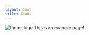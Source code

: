 ```yaml
---
layout: post
title: About
---
```

![theme logo](http://www.abhinavsaxena.com/images/abhinav.jpeg)
This is an example page!
